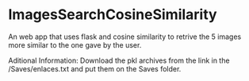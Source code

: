 # ImagesSearchCosineSimilarity
An web app that uses flask and cosine similarity to retrive the 5 images more similar to the one gave by the user.




Aditional Information:
Download the pkl archives from the link in the /Saves/enlaces.txt and put them on the Saves folder.
